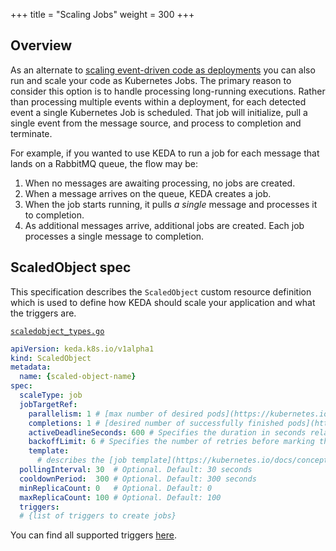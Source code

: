 +++
title = "Scaling Jobs"
weight = 300
+++


## Overview

As an alternate to [scaling event-driven code as deployments](../scaling-deployments) you can also run and scale your code as Kubernetes Jobs.  The primary reason to consider this option is to handle processing long-running executions.  Rather than processing multiple events within a deployment, for each detected event a single Kubernetes Job is scheduled.  That job will initialize, pull a single event from the message source, and process to completion and terminate.

For example, if you wanted to use KEDA to run a job for each message that lands on a RabbitMQ queue, the flow may be:

1. When no messages are awaiting processing, no jobs are created.
1. When a message arrives on the queue, KEDA creates a job.
1. When the job starts running, it pulls *a single* message and processes it to completion.
1. As additional messages arrive, additional jobs are created.  Each job processes a single message to completion.

## ScaledObject spec

This specification describes the `ScaledObject` custom resource definition which is used to define how KEDA should scale your application and what the triggers are.

[`scaledobject_types.go`](https://github.com/kedacore/keda/blob/v1.4.0/pkg/apis/keda/v1alpha1/scaledobject_types.go)

```yaml
apiVersion: keda.k8s.io/v1alpha1
kind: ScaledObject
metadata:
  name: {scaled-object-name}
spec:
  scaleType: job
  jobTargetRef:
    parallelism: 1 # [max number of desired pods](https://kubernetes.io/docs/concepts/workloads/controllers/job/#controlling-parallelism)
    completions: 1 # [desired number of successfully finished pods](https://kubernetes.io/docs/concepts/workloads/controllers/job/#controlling-parallelism)
    activeDeadlineSeconds: 600 # Specifies the duration in seconds relative to the startTime that the job may be active before the system tries to terminate it; value must be positive integer
    backoffLimit: 6 # Specifies the number of retries before marking this job failed. Defaults to 6
    template:
      # describes the [job template](https://kubernetes.io/docs/concepts/workloads/controllers/job)
  pollingInterval: 30  # Optional. Default: 30 seconds
  cooldownPeriod:  300 # Optional. Default: 300 seconds
  minReplicaCount: 0   # Optional. Default: 0
  maxReplicaCount: 100 # Optional. Default: 100
  triggers:
  # {list of triggers to create jobs}
```

You can find all supported triggers [here](../scalers).
